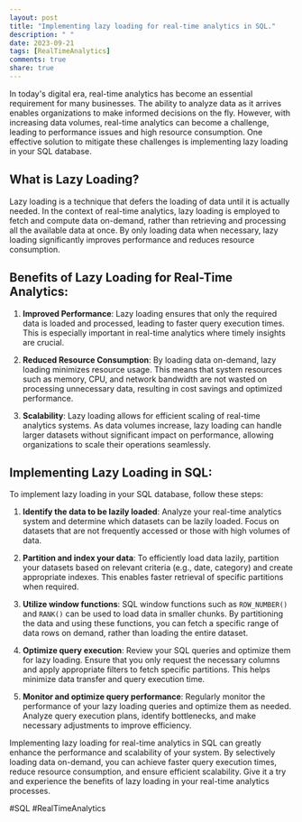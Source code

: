 ```yaml
---
layout: post
title: "Implementing lazy loading for real-time analytics in SQL."
description: " "
date: 2023-09-21
tags: [RealTimeAnalytics]
comments: true
share: true
---
```


In today's digital era, real-time analytics has become an essential requirement for many businesses. The ability to analyze data as it arrives enables organizations to make informed decisions on the fly. However, with increasing data volumes, real-time analytics can become a challenge, leading to performance issues and high resource consumption. One effective solution to mitigate these challenges is implementing lazy loading in your SQL database.

## What is Lazy Loading?

Lazy loading is a technique that defers the loading of data until it is actually needed. In the context of real-time analytics, lazy loading is employed to fetch and compute data on-demand, rather than retrieving and processing all the available data at once. By only loading data when necessary, lazy loading significantly improves performance and reduces resource consumption.

## Benefits of Lazy Loading for Real-Time Analytics:

1. **Improved Performance**: Lazy loading ensures that only the required data is loaded and processed, leading to faster query execution times. This is especially important in real-time analytics where timely insights are crucial.

2. **Reduced Resource Consumption**: By loading data on-demand, lazy loading minimizes resource usage. This means that system resources such as memory, CPU, and network bandwidth are not wasted on processing unnecessary data, resulting in cost savings and optimized performance.

3. **Scalability**: Lazy loading allows for efficient scaling of real-time analytics systems. As data volumes increase, lazy loading can handle larger datasets without significant impact on performance, allowing organizations to scale their operations seamlessly.

## Implementing Lazy Loading in SQL:

To implement lazy loading in your SQL database, follow these steps:

1. **Identify the data to be lazily loaded**: Analyze your real-time analytics system and determine which datasets can be lazily loaded. Focus on datasets that are not frequently accessed or those with high volumes of data.

2. **Partition and index your data**: To efficiently load data lazily, partition your datasets based on relevant criteria (e.g., date, category) and create appropriate indexes. This enables faster retrieval of specific partitions when required.

3. **Utilize window functions**: SQL window functions such as `ROW_NUMBER()` and `RANK()` can be used to load data in smaller chunks. By partitioning the data and using these functions, you can fetch a specific range of data rows on demand, rather than loading the entire dataset.

4. **Optimize query execution**: Review your SQL queries and optimize them for lazy loading. Ensure that you only request the necessary columns and apply appropriate filters to fetch specific partitions. This helps minimize data transfer and query execution time.

5. **Monitor and optimize query performance**: Regularly monitor the performance of your lazy loading queries and optimize them as needed. Analyze query execution plans, identify bottlenecks, and make necessary adjustments to improve efficiency.

Implementing lazy loading for real-time analytics in SQL can greatly enhance the performance and scalability of your system. By selectively loading data on-demand, you can achieve faster query execution times, reduce resource consumption, and ensure efficient scalability. Give it a try and experience the benefits of lazy loading in your real-time analytics processes.

#SQL #RealTimeAnalytics